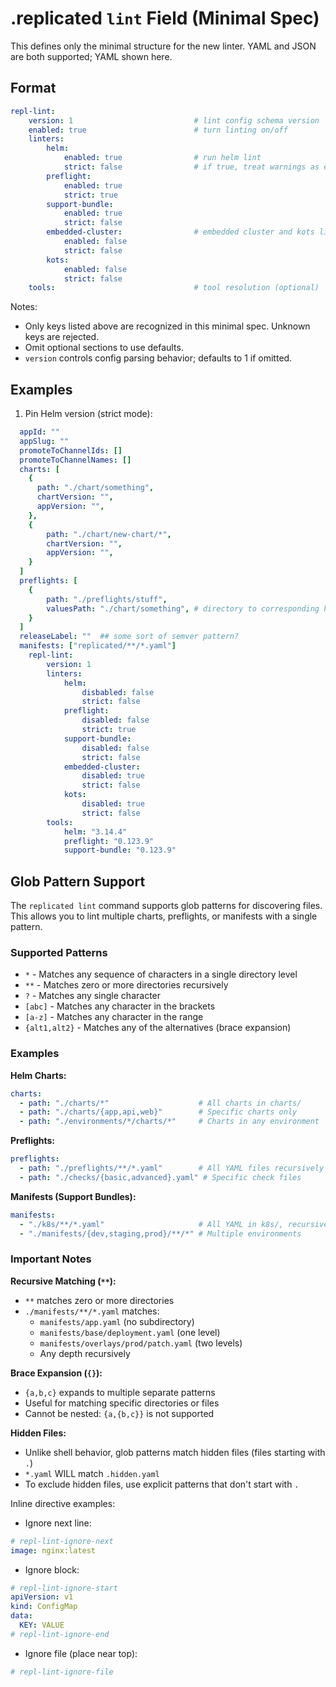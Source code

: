 # .replicated `lint` Field (Minimal Spec)
This defines only the minimal structure for the new linter. YAML and JSON are both supported; YAML shown here.
## Format
```yaml
repl-lint:
    version: 1                           # lint config schema version
    enabled: true                        # turn linting on/off
    linters:
        helm:
            enabled: true                # run helm lint
            strict: false                # if true, treat warnings as errors
        preflight:
            enabled: true
            strict: true
        support-bundle:
            enabled: true
            strict: false
        embedded-cluster:                # embedded cluster and kots linters do not exist as of yet
            enabled: false
            strict: false
        kots:
            enabled: false
            strict: false
    tools:                               # tool resolution (optional)
```
Notes:
- Only keys listed above are recognized in this minimal spec. Unknown keys are rejected.
- Omit optional sections to use defaults.
- `version` controls config parsing behavior; defaults to 1 if omitted.
## Examples
1) Pin Helm version (strict mode):
```yaml
  appId: ""
  appSlug: "" 
  promoteToChannelIds: []
  promoteToChannelNames: []
  charts: [
    {
      path: "./chart/something",
      chartVersion: "",
      appVersion: "",
    },
    {
        path: "./chart/new-chart/*",
        chartVersion: "",
        appVersion: "",
    }
  ]
  preflights: [
    {
        path: "./preflights/stuff",
        valuesPath: "./chart/something", # directory to corresponding helm chart
    }
  ]
  releaseLabel: ""  ## some sort of semver pattern?
  manifests: ["replicated/**/*.yaml"]
    repl-lint:
        version: 1
        linters:
            helm:
                disbabled: false                
                strict: false                
            preflight:
                disabled: false
                strict: true
            support-bundle:
                disabled: false
                strict: false
            embedded-cluster:                
                disabled: true
                strict: false
            kots:
                disabled: true
                strict: false
        tools:
            helm: "3.14.4"
            preflight: "0.123.9"
            support-bundle: "0.123.9"
```

## Glob Pattern Support

The `replicated lint` command supports glob patterns for discovering files. This allows you to lint multiple charts, preflights, or manifests with a single pattern.

### Supported Patterns

- `*` - Matches any sequence of characters in a single directory level
- `**` - Matches zero or more directories recursively
- `?` - Matches any single character
- `[abc]` - Matches any character in the brackets
- `[a-z]` - Matches any character in the range
- `{alt1,alt2}` - Matches any of the alternatives (brace expansion)

### Examples

**Helm Charts:**
```yaml
charts:
  - path: "./charts/*"                    # All charts in charts/
  - path: "./charts/{app,api,web}"        # Specific charts only
  - path: "./environments/*/charts/*"     # Charts in any environment
```

**Preflights:**
```yaml
preflights:
  - path: "./preflights/**/*.yaml"        # All YAML files recursively
  - path: "./checks/{basic,advanced}.yaml" # Specific check files
```

**Manifests (Support Bundles):**
```yaml
manifests:
  - "./k8s/**/*.yaml"                     # All YAML in k8s/, recursively
  - "./manifests/{dev,staging,prod}/**/*" # Multiple environments
```

### Important Notes

**Recursive Matching (`**`):**
- `**` matches zero or more directories
- `./manifests/**/*.yaml` matches:
  - `manifests/app.yaml` (no subdirectory)
  - `manifests/base/deployment.yaml` (one level)
  - `manifests/overlays/prod/patch.yaml` (two levels)
  - Any depth recursively

**Brace Expansion (`{}`):**
- `{a,b,c}` expands to multiple separate patterns
- Useful for matching specific directories or files
- Cannot be nested: `{a,{b,c}}` is not supported

**Hidden Files:**
- Unlike shell behavior, glob patterns match hidden files (files starting with `.`)
- `*.yaml` WILL match `.hidden.yaml`
- To exclude hidden files, use explicit patterns that don't start with `.`

Inline directive examples:
- Ignore next line:
```yaml
# repl-lint-ignore-next
image: nginx:latest
```
- Ignore block:
```yaml
# repl-lint-ignore-start
apiVersion: v1
kind: ConfigMap
data:
  KEY: VALUE
# repl-lint-ignore-end
```
- Ignore file (place near top):
```yaml
# repl-lint-ignore-file
```
